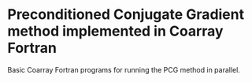 # Preconditioned Conjugate Gradient method implemented in Coarray Fortran  


Basic Coarray Fortran programs for running the PCG method in parallel.  


